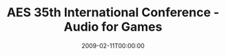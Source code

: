 ---
acronym: AES 35th Conference
date: '2009-02-11T00:00:00'
ext_url: http://www.aes.org/events/35/callforpapers.html
location: London
submission_date: '2008-11-19T00:00:00'
title: AES 35th International Conference - Audio for Games
---